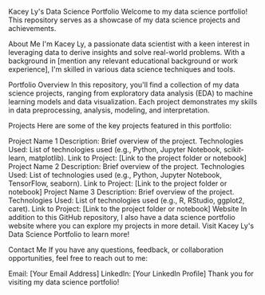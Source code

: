 Kacey Ly's Data Science Portfolio
Welcome to my data science portfolio! This repository serves as a showcase of my data science projects and achievements.

About Me
I'm Kacey Ly, a passionate data scientist with a keen interest in leveraging data to derive insights and solve real-world problems. With a background in [mention any relevant educational background or work experience], I'm skilled in various data science techniques and tools.

Portfolio Overview
In this repository, you'll find a collection of my data science projects, ranging from exploratory data analysis (EDA) to machine learning models and data visualization. Each project demonstrates my skills in data preprocessing, analysis, modeling, and interpretation.

Projects
Here are some of the key projects featured in this portfolio:

Project Name 1
Description: Brief overview of the project.
Technologies Used: List of technologies used (e.g., Python, Jupyter Notebook, scikit-learn, matplotlib).
Link to Project: [Link to the project folder or notebook]
Project Name 2
Description: Brief overview of the project.
Technologies Used: List of technologies used (e.g., Python, Jupyter Notebook, TensorFlow, seaborn).
Link to Project: [Link to the project folder or notebook]
Project Name 3
Description: Brief overview of the project.
Technologies Used: List of technologies used (e.g., R, RStudio, ggplot2, caret).
Link to Project: [Link to the project folder or notebook]
Website
In addition to this GitHub repository, I also have a data science portfolio website where you can explore my projects in more detail. Visit Kacey Ly's Data Science Portfolio to learn more!

Contact Me
If you have any questions, feedback, or collaboration opportunities, feel free to reach out to me:

Email: [Your Email Address]
LinkedIn: [Your LinkedIn Profile]
Thank you for visiting my data science portfolio!


